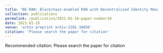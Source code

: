 ```yaml
---
title: "BE-RAN: Blockchain-enabled RAN with Decentralized Identity Management and Privacy-Preserving Communication"
collection: publications
permalink: /publication/2021-01-16-paper-number10
date: 2021-01-16
venue: 'arXiv preprint arXiv:2101.10856'
citation: 'Please search the paper for citation'
---
```

Recommended citation: Please search the paper for citation